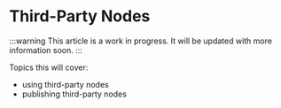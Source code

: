 # Third-Party Nodes

:::warning
This article is a work in progress. It will be updated with more information soon.
:::

Topics this will cover:

- using third-party nodes
- publishing third-party nodes
